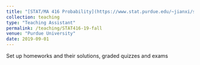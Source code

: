 ```yaml
---
title: "[STAT/MA 416 Probability](https://www.stat.purdue.edu/~jianxi/stat41600/index.html)"
collection: teaching
type: "Teaching Assistant"
permalink: /teaching/STAT416-19-fall
venue: "Purdue University"
date: 2019-09-01
---
```


Set up homeworks and their solutions, graded quizzes and exams
